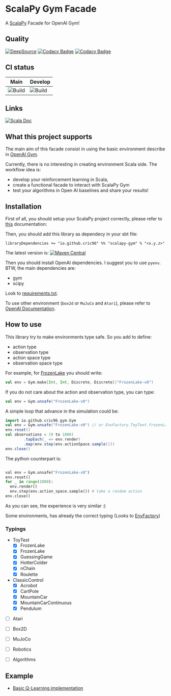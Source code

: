 # ScalaPy Gym Facade
A [ScalaPy](https://scalapy.dev/) Facade for OpenAI Gym!
## Quality
[![DeepSource](https://deepsource.io/gh/cric96/scalapy-gym.svg/?label=active+issues&show_trend=true&token=sesd4g2NALBojik4-0diuFj8)](https://deepsource.io/gh/cric96/scalapy-gym/?ref=repository-badge)
[![Codacy Badge](https://app.codacy.com/project/badge/Grade/63e1dd4638ba4874983e89abb354ed26)](https://www.codacy.com/gh/cric96/scalapy-gym/dashboard?utm_source=github.com&amp;utm_medium=referral&amp;utm_content=cric96/scalapy-gym&amp;utm_campaign=Badge_Grade)
[![Codacy Badge](https://app.codacy.com/project/badge/Coverage/63e1dd4638ba4874983e89abb354ed26)](https://www.codacy.com/gh/cric96/scalapy-gym/dashboard?utm_source=github.com&utm_medium=referral&utm_content=cric96/scalapy-gym&utm_campaign=Badge_Coverage)
## CI status
| Main  | Develop  |
|---|---|
| ![Build](https://github.com/cric96/scalapy-gym/actions/workflows/build.yml/badge.svg)  |  ![Build](https://github.com/cric96/scalapy-gym/actions/workflows/build.yml/badge.svg?branch=develop) |
## Links
[![Scala Doc](https://javadoc.io/badge2/io.github.cric96/scalapy-gym_2.13/scaladoc.svg?color=red)](https://javadoc.io/doc/io.github.cric96/scalapy-gym_2.13)
## What this project supports
The main aim of this facade consist in using the basic environment describe in [OpenAI Gym](http://gym.openai.com/envs/#classic_control).

Currently, there is no interesting in creating environment Scala side. The workflow idea is:
- develop your reinforcement learning in Scala,
- create a functional facade to interact with ScalaPy Gym
- test your algorithms in Open AI baselines and share your results!

## Installation
First of all, you should setup your ScalaPy project correctly, please refer to [this](https://scalapy.dev/docs/) documentation:

Then, you should add this library as dependecy in your sbt file:
```
libraryDependencies += "io.github.cric96" %% "scalapy-gym" % "<x.y.z>"
```
The latest version is: [![Maven Central](https://maven-badges.herokuapp.com/maven-central/io.github.cric96/scalapy-gym_2.13/badge.svg)](https://maven-badges.herokuapp.com/maven-central/io.github.cric96/scalapy-gym_2.13/badge.svg)

Then you should install OpenAI dependencies. I suggest you to use `pyenv`. BTW, the main dependencies are:
- gym
- scipy

Look to [requirements.txt](/requirements.txt).

To use other environment (`box2d` or `MuJuCo` and `Atari`), please refer to [OpenAI Documentation](http://gym.openai.com/docs/).

## How to use

This library try to make environments type safe. So you add to define:
- action type
- observation type
- action space type
- observation space type

For example, for [FrozenLake](http://gym.openai.com/envs/FrozenLake-v0/) you should write:
```scala
val env = Gym.make[Int, Int, Discrete, Discrete]("FrozenLake-v0")
```

If you do not care about the action and observation type, you can type:
```scala
val env = Gym.unsafe("FrozenLake-v0")
```

A simple loop that advance in the simulation could be:
```scala
import io.github.cric96.gym.Gym
val env = Gym.unsafe("FrozenLake-v0") // or EnvFactory.ToyText.frozenLakeV0
env.reset()
val observations = (0 to 1000)
        .tapEach(_ => env.render)
        .map(env.step(env.actionSpace.sample()))
env.close()
```

The python counterpart is:
```python

val env = Gym.unsafe("FrozenLake-v0")
env.reset()
for _ in range(1000):
  env.render()
  env.step(env.action_space.sample()) # take a random action
env.close()
```

As you can see, the experience is very similar :)

Some environments, has already the correct typing (Looks to [EnvFactory](/src/main/scala/gym/envs/EnvFactory.scala))

### Typings
- ToyTest
    - [x] FrozenLake
    - [x] FrozenLake
    - [x] GuessingGame
    - [x] HotterColder
    - [x] nChain
    - [x] Roulette
- ClassicControl
    - [x] Acrobot
    - [x] CartPole
    - [x] MountainCar
    - [x] MountainCarContinuous
    - [x] Pendulum
- [ ] Atari
- [ ] Box2D
- [ ] MuJoCo
- [ ] Robotics
- [ ] Algorithms


## Example
- [Basic Q-Learning implementation](https://github.com/cric96/scala-rl-examples/blob/main/qlearning.ipynb)
